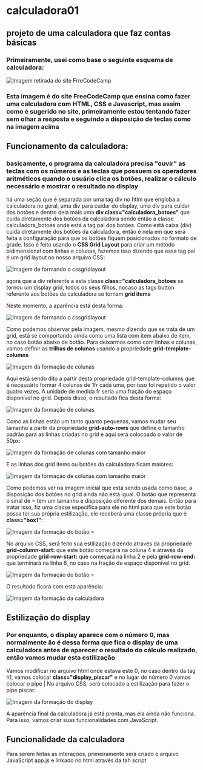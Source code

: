 # calculadora01
 ## projeto de uma calculadora que faz contas básicas

### Primeiramente, usei como base o seguinte esquema de calculadora:

![Imagem retirada do site FrreCodeCamp](./assets/0_7GfUdSILXBLyAbQy.png)

### Esta imagem é do site FreeCodeCamp que ensina como fazer uma calculadora com HTML, CSS e Javascript, mas assim como é sugerido no site, primeiramente estou tentando fazer sem olhar a resposta e seguindo a disposição de teclas como na imagem acima 

## Funcionamento da calculadora:

### basicamente, o programa da calculadora precisa "ouvir" as teclas com os números e as teclas que possuem os operadores aritméticos quando o usuário clica os botões, realizar o cálculo necessário e mostrar o resultado no display

há uma seção que é separada por uma tag div no htlm que engloba a calculadora no geral, uma div para cuidar do display, uma div para cuidar dos botôes e dentro dela mais uma **div class="calculadora_botoes"** que cuida diretamente dos botões da calculadora sendo então a classe calculadora_botoes onde está a tag pai dos botões.
Como está caixa (div) cuida diretamente dos botões da calculadora, então é nela em que será feita a configuração para que os botões fiquem posicionados no formato de grade. Isso é feito usando o **CSS Grid Layout** para criar um método bidimensional com linhas e colunas, fazemos isso dizendo que essa tag pai é um grid layout no nosso arquivo CSS:

![Imagem de formando o cssgridlayout](./assets/gridlayout1.png)


agora que a div referente a esta classe **class="calculadora_botoes** se tornou um display grid, todos os seus filhos, nocaso as tags button referente aos botões da calculadora se tornam **grid items**

Neste momento, a aparência está desta forma:

![Imagem de formando o cssgridlayout](./assets/depoisdegridlista.png)

Como podemos observar pela imagem, mesmo dizendo que se trata de um grid, está se comportando ainda como uma lista com item abaixo de item, no caso botão abaixo de botão. Para deixarmos como com linhas e colunas, vamos definir as **trilhas de colunas** usando a propriedade **grid-template-columns**


![Imagem da formação de colunas](./assets/trilhacoluna.png)


Aqui está sendo dito a partir desta propriedade grid-template-columns que é necessário formar 4 colunas de 1fr cada uma, por isso foi repetido o valor quatro vezes. A unidade de medida fr seria uma fração do espaço disponível no grid.
Depois disso, o resultado fica desta forma:

![Imagem da formação de colunas](./assets/colunacomfr.png)

Como as linhas estão um tanto quanto pequenas, vamos mudar seu tamanho a partir da propriedade **grid-auto-rows** que define o tamanho padrão para as linhas criadas no grid e aqui será colocoado o valor de 50px:

![Imagem da formação de colunas com tamanho maior](./assets/autorows.png)

E as linhas dos grid items ou botões da calculadora ficam maiores:

![Imagem da formação de colunas com tamanho maior](./assets/botaomaior.png)


Como podemos ver na imagem inicial que está sendo usada como base, a disposição dos botões no grid ainda não está igual. O botão que representa o sinal de = tem um tamanho e disposição diferente dos demais. Então para tratar isso, fiz uma classe específica para ele no html para que este botão possa ter sua própria estilização, ele receberá uma classe própria que é **class="box1"**:

![Imagem da formação do botão =](./assets/botao=class.png)


No arquivo CSS, será feito sua estilização dizendo através da propriedade **grid-column-start:** que este botão começará na coluna 4 e através da propriedade **grid-row-start:** que começará na linha 2 e pela **grid-row-end:** que terminará na linha 6, no caso na fração de espaço disponível no grid.

![Imagem da formação do botão =](./assets/box1coluna.png)

O resultado ficará com esta aparência:

![Imagem da formação da calculadora](./assets/calculadoraresult.png)

## Estilização do display 

### Por enquanto, o display aparece com o número 0, mas normalmente ão é dessa forma que fica o display de uma calculadora antes de aparecer o resultado do cálculo realizado, então vamos mudar esta estilização 

Vamos modificar no arquivo html onde estava este 0, no caso dentro da tag h1, vamos colocar **class="display_piscar"** e no lugar do número 0 vamos colocar o pipe |
No arquivo CSS, será colocado a estilização para fazer o pipe piscar:

![Imagem da formação do display](./assets/pipesimbolo.png)

A aparência final da calculadora já está pronta, mas ela ainda não funciona. Para isso, vamos criar suas funcionalidades com JavaScript.


## Funcionalidade da calculadora

Para serem feitas as interações, primeiramente será criado o arquivo JavaScript app.js e linkado no html através da tah script































